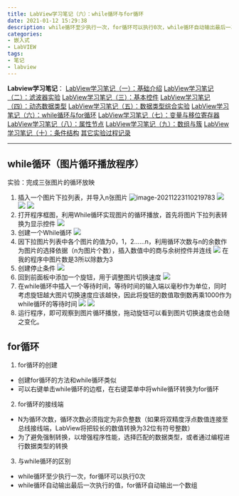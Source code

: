```yaml
---
title: LabView学习笔记（六）：while循环与for循环
date: 2021-01-12 15:29:38
description: while循环至少执行一次，for循环可以执行0次，while循环自动输出最后一次执行的值，for循环自动输出一个数组。可以右键单击while循环的边框，在右键菜单中将while循环转换为for循环。
categories:
- 嵌入式
- LabVIEW
tags:
- 笔记
- labview
---
```


**Labview学习笔记**：
[LabView学习笔记（一）：基础介绍](https://blog.csdn.net/weixin_44543463/article/details/112325523)
[LabView学习笔记（二）：滤波器实验](https://blog.csdn.net/weixin_44543463/article/details/112329185)
[LabView学习笔记（三）：基本控件](https://blog.csdn.net/weixin_44543463/article/details/112364388)
[LabView学习笔记（四）：动态数据类型](https://blog.csdn.net/weixin_44543463/article/details/112366358)
[LabView学习笔记（五）：数据类型综合实验](https://blog.csdn.net/weixin_44543463/article/details/112392799)
[LabView学习笔记（六）：while循环与for循环](https://blog.csdn.net/weixin_44543463/article/details/112393383)
[LabView学习笔记（七）：变量与移位寄存器](https://blog.csdn.net/weixin_44543463/article/details/112431393)
[LabView学习笔记（八）：属性节点](https://blog.csdn.net/weixin_44543463/article/details/112470713)
[LabView学习笔记（九）：数组与簇](https://blog.csdn.net/weixin_44543463/article/details/112529983)
[LabView学习笔记（十）：条件结构](https://blog.csdn.net/weixin_44543463/article/details/112571924)
[其它实验过程记录](https://blog.csdn.net/weixin_44543463/category_10714833.html)

---

## while循环（图片循环播放程序）
实验：完成三张图片的循环放映
1. 插入一个图片下拉列表，并导入n张图片
![image-20211223110219783](C:\Users\82785\AppData\Roaming\Typora\typora-user-images\image-20211223110219783.png)
![](https://gitee.com/huffiema/pictures/raw/master/image/202112231102463-labview-notes6-2.png)
![](https://gitee.com/huffiema/pictures/raw/master/image/202112231102640-labview-notes6-3.png)
![](https://gitee.com/huffiema/pictures/raw/master/image/202112231103974-labview-notes6-4.png)
2. 打开程序框图，利用While循环实现图片的循环播放，首先将图片下拉列表转换为显示控件
![](https://gitee.com/huffiema/pictures/raw/master/image/202112231103789-labview-notes6-5.png)
3. 创建一个While循环
![](https://gitee.com/huffiema/pictures/raw/master/image/202112231103002-labview-notes6-6.png)
4. 因下拉图片列表中各个图片的值为0，1，2……n，利用循环次数与n的余数作为图片的选择依据（n为图片个数），插入数值中的商与余树控件并连线
![](https://gitee.com/huffiema/pictures/raw/master/image/202112231103372-labview-notes6-7.png)
在我的程序中图片数是3所以除数为3
5. 创建停止条件
![](https://gitee.com/huffiema/pictures/raw/master/image/202112231103976-labview-notes6-8.png)
6. 回到前面板中添加一个旋钮，用于调整图片切换速度
![](https://gitee.com/huffiema/pictures/raw/master/image/202112231104493-labview-notes6-9.png)
7. 在while循环中插入一个等待时间，等待时间的输入端以毫秒作为单位，同时考虑旋钮越大图片切换速度应该越快，因此将旋钮的数值取倒数再乘1000作为while循环的等待时间
![](https://gitee.com/huffiema/pictures/raw/master/image/202112231104454-labview-notes6-10.png)
![](https://gitee.com/huffiema/pictures/raw/master/image/202112231104777-labview-notes6-11.png)
8. 运行程序，即可观察到图片循环播放，拖动旋钮可以看到图片切换速度也会随之变化。

## for循环
1. for循环的创建
* 创建for循环的方法和while循环类似
* 可以右键单击while循环的边框，在右键菜单中将while循环转换为for循环
2. for循环的接线端
* N为循环次数，循环次数必须指定为非负整数（如果将双精度浮点数值连接至总线接线端，LabView将把较长的数值转换为32位有符号整数）
* 为了避免强制转换，以增强程序性能，选择匹配的数据类型，或者通过编程进行数据类型的转换
3. 与while循环的区别
* while循环至少执行一次，for循环可以执行0次
* while循环自动输出最后一次执行的值，for循环自动输出一个数组